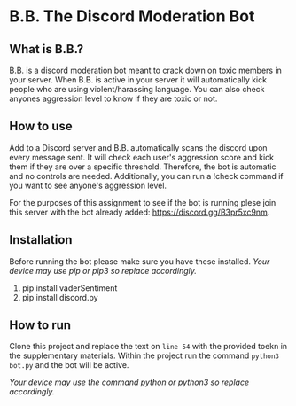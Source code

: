 # B.B. The Discord Moderation Bot

## What is B.B.?
B.B. is a discord moderation bot meant to crack down on toxic members in your server. When B.B. is active in your server it will automatically kick people who are using violent/harassing language. You can also check anyones aggression level to know if they are toxic or not.

## How to use
Add to a Discord server and B.B. automatically scans the discord upon every message sent. It will check each user's aggression score and kick them if they are over a specific threshold. Therefore, the bot is automatic and no controls are needed. Additionally, you can run a !check command if you want to see anyone's aggression level.

For the purposes of this assignment to see if the bot is running plese join this server with the bot already added: https://discord.gg/B3pr5xc9nm.

## Installation
Before running the bot please make sure you have these installed. _Your device may use pip or pip3 so replace accordingly._
1. pip install vaderSentiment
2. pip install discord.py

## How to run
Clone this project and replace the text on `line 54` with the provided toekn in the supplementary materials. Within the project run the command `python3 bot.py` and the bot will be active. 

_Your device may use the command python or python3 so replace accordingly._
